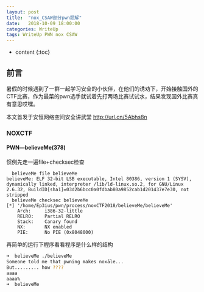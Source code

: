 ```yaml
---
layout: post
title:  "nox_CSAW部分pwn题解"
date:   2018-10-09 18:00:00
categories: WriteUp
tags: WriteUp PWN nox CSAW
---
```


* content
{:toc}

## 前言

暑假的时候遇到了一群一起学习安全的小伙伴，在他们的诱劝下，开始接触国外的CTF比赛，作为最菜的pwn选手就试着先打两场比赛试试水，结果发现国外比赛真有意思哎嘿。

本文首发于安恒网络空间安全讲武堂 http://url.cn/5Abhs8n




### NOXCTF

#### PWN—believeMe(378)

惯例先走一遍file+checksec检查
```
  believeMe file believeMe 
believeMe: ELF 32-bit LSB executable, Intel 80386, version 1 (SYSV), dynamically linked, interpreter /lib/ld-linux.so.2, for GNU/Linux 2.6.32, BuildID[sha1]=03d2b6bcc0a0fdbab80a9852cab1d201437e7e30, not stripped
  believeMe checksec believeMe 
[*] '/home/Ep3ius/pwn/process/noxCTF2018/believeMe/believeMe'
    Arch:     i386-32-little
    RELRO:    Partial RELRO
    Stack:    Canary found
    NX:       NX enabled
    PIE:      No PIE (0x8048000)
```

再简单的运行下程序看看程序是什么样的结构

```bash
➜  believeMe ./believeMe 
Someone told me that pwning makes noxāle...
But......... how ???? 
aaaa
aaaa%  
➜  believeMe
```

